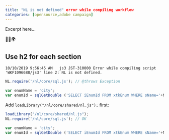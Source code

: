 ```yaml
---
title: "NL is not defined" error while compiling workflow
categories: [opensource,adobe campaign]
---
```


Excerpt here...
<p class="text-center">🐍👑🌍</p>
<!--more-->

## Use h2 for each section
```console
10/10/2019 9:56:45 AM	js3	JST-310000 Error while compiling script 'WKF1096688/js3' line 2: NL is not defined.
```

```js
NL.require('/nl/core/sql.js'); // @throws Exception

var enumName = 'city';
var enumId = sqlGetDouble ('SELECT iEnumId FROM xtkEnum WHERE sName='+NL.SQL.escape(enumName));
```

Add `loadLibrary("/nl/core/shared/nl.js");` first:

```js
loadLibrary("/nl/core/shared/nl.js");
NL.require('/nl/core/sql.js'); // OK

var enumName = 'city';
var enumId = sqlGetDouble ('SELECT iEnumId FROM xtkEnum WHERE sName='+NL.SQL.escape(enumName));
```
